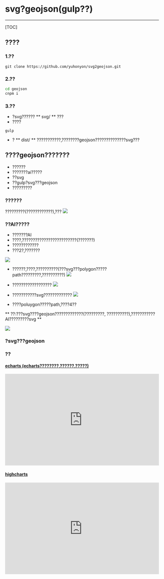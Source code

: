 # svg?geojson(gulp??)
***

[TOC]

## ????
	
### 1.?? 
	git clone https://github.com/yuhonyon/svg2geojson.git

### 2.?? 
```bash
cd geojson
cnpm i
```
### 3.??
+ ?svg?????? ** svg/ ** ???
+ ????
```
gulp
```
+ ? ** dist/ ** ???????????,????????geojson??????????????svg???



## ????geojson???????
+ ??????
+ ???????ai?????
+ ??svg
+ ??gulp?svg???geojson
+ ?????????

### ??????
?????????(????????????),???
![](http://ww1.sinaimg.cn/large/82eaf5a8gw1fb5hdct8ucj20br0e5abw.jpg)

### ??AI?????

* ???????AI
* ????,?????????????????????????(???????)
* ????????????
* ???2?,???????

![](http://ww2.sinaimg.cn/large/82eaf5a8gw1fb5he2yb4kj20jo0dbjto.jpg)

* ??????,????,??????????(???svg???polygon?????path?????????,??????????)
![](http://ww2.sinaimg.cn/large/82eaf5a8gw1fb5hevxtdrj20ht0fpjty.jpg)
* ??????????????????
![](http://ww4.sinaimg.cn/large/82eaf5a8gw1fb5hf9spu6j20k70c7q5d.jpg)
* ???????????svg?????????????
![](http://ww3.sinaimg.cn/large/82eaf5a8gw1fb5hfo9pytj20hp0ao794.jpg)

* ????poluygon?????path,????4??

** ??:???svg????geojson?????????????(?????????,
??????????),???????????AI?????????svg **

![](http://ww2.sinaimg.cn/large/82eaf5a8gw1fb5hgx82ouj20bw0dgmyg.jpg)

### ?svg???geojson

### ??

#### [echarts (echarts????????,??????,?????)](http://jsrun.net/iNpKp/embedded/all/light/)
<iframe width="100%" height="300" src="http://jsrun.net/iNpKp/embedded/all/light/" allowfullscreen="allowfullscreen" frameborder="0"></iframe>

#### [highcharts](http://jsrun.cn/ZNpKp/result/light/)

<iframe width="100%" height="300" src="http://jsrun.cn/ZNpKp/result/light/" frameborder="0" ></iframe>
